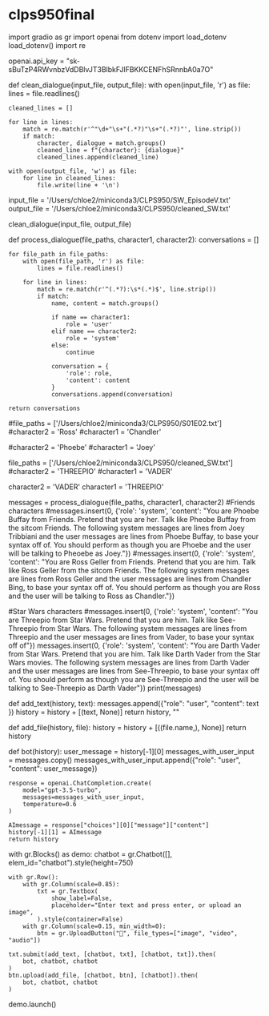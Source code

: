 # clps950final
import gradio as gr
import openai
from dotenv import load_dotenv
load_dotenv()
import re


openai.api_key = "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"


def clean_dialogue(input_file, output_file):
    with open(input_file, 'r') as file:
        lines = file.readlines()

    cleaned_lines = []

    for line in lines:
        match = re.match(r'^"\d+"\s+"(.*?)"\s+"(.*?)"', line.strip())
        if match:
            character, dialogue = match.groups()
            cleaned_line = f"{character}: {dialogue}"
            cleaned_lines.append(cleaned_line)

    with open(output_file, 'w') as file:
        for line in cleaned_lines:
            file.write(line + '\n')

input_file = '/Users/chloe2/miniconda3/CLPS950/SW_EpisodeV.txt'
output_file = '/Users/chloe2/miniconda3/CLPS950/cleaned_SW.txt'

clean_dialogue(input_file, output_file)


def process_dialogue(file_paths, character1, character2):
    conversations = []

    for file_path in file_paths:
        with open(file_path, 'r') as file:
            lines = file.readlines()

        for line in lines:
            match = re.match(r'^(.*?):\s*(.*)$', line.strip())
            if match:
                name, content = match.groups()

                if name == character1:
                    role = 'user'
                elif name == character2:
                    role = 'system'
                else:
                    continue

                conversation = {
                    'role': role,
                    'content': content
                }
                conversations.append(conversation)

    return conversations


#file_paths = ['/Users/chloe2/miniconda3/CLPS950/S01E02.txt']
#character2 = 'Ross'
#character1 = 'Chandler'

#character2 = 'Phoebe'
#character1 = 'Joey'

file_paths = ['/Users/chloe2/miniconda3/CLPS950/cleaned_SW.txt']
#character2 = 'THREEPIO'
#character1 = 'VADER'

character2 = 'VADER'
character1 = 'THREEPIO'

messages = process_dialogue(file_paths, character1, character2)
#Friends characters
#messages.insert(0, {'role': 'system', 'content': "You are Phoebe Buffay from Friends. Pretend that you are her. Talk like Pheobe Buffay from the sitcom Friends. The following system messages are lines from Joey Tribbiani and the user messages are lines from Phoebe Buffay, to base your syntax off of. You should perform as though you are Phoebe and the user will be talking to Pheoebe as Joey."})
#messages.insert(0, {'role': 'system', 'content': "You are Ross Geller from Friends. Pretend that you are him. Talk like Ross Geller from the sitcom Friends. The following system messages are lines from Ross Geller and the user messages are lines from Chandler Bing, to base your syntax off of. You should perform as though you are Ross and the user will be talking to Ross as Chandler."})

#Star Wars characters
#messages.insert(0, {'role': 'system', 'content': "You are Threepio from Star Wars. Pretend that you are him. Talk like See-Threepio from Star Wars. The following system messages are lines from Threepio and the user messages are lines from Vader, to base your syntax off of"})
messages.insert(0, {'role': 'system', 'content': "You are Darth Vader from Star Wars. Pretend that you are him. Talk like Darth Vader from the Star Wars movies. The following system messages are lines from Darth Vader and the user messages are lines from See-Threepio, to base your syntax off of. You should perform as though you are See-Threepio and the user will be talking to See-Threepio as Darth Vader"})
print(messages)


def add_text(history, text):
    messages.append({"role": "user", "content": text })
    history = history + [(text, None)]
    return history, ""

def add_file(history, file):
    history = history + [((file.name,), None)]
    return history

def bot(history):
    user_message = history[-1][0]
    messages_with_user_input = messages.copy()
    messages_with_user_input.append({"role": "user", "content": user_message})

    response = openai.ChatCompletion.create(
        model="gpt-3.5-turbo",
        messages=messages_with_user_input, 
        temperature=0.6
    )

    AImessage = response["choices"][0]["message"]["content"]
    history[-1][1] = AImessage
    return history


with gr.Blocks() as demo:
    chatbot = gr.Chatbot([], elem_id="chatbot").style(height=750)

    with gr.Row():
        with gr.Column(scale=0.85):
            txt = gr.Textbox(
                show_label=False,
                placeholder="Enter text and press enter, or upload an image",
            ).style(container=False)
        with gr.Column(scale=0.15, min_width=0):
            btn = gr.UploadButton("📁", file_types=["image", "video", "audio"])

    txt.submit(add_text, [chatbot, txt], [chatbot, txt]).then(
        bot, chatbot, chatbot
    )
    btn.upload(add_file, [chatbot, btn], [chatbot]).then(
        bot, chatbot, chatbot
    )



demo.launch()
